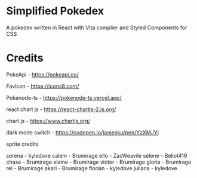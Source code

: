 # Simplified Pokedex

A pokedex written in React with Vita complier and Styled Components for CSS


# Credits

PokeApi - https://pokeapi.co/

Favicon - https://icons8.com/

Pokenode-ts - https://pokenode-ts.vercel.app/

react chart js - https://react-chartjs-2.js.org/

chart js - https://www.chartjs.org/

dark mode switch - https://codepen.io/jamesku/pen/YzXMJYj


sprite credits

serena - kyledove
calem - Brumirage
ello - ZacWeavile
selene - Beliot419
chase - Brumirage
elaine - Brumirage
victor - Brumirage
gloria - Brumirage
rei - Brumirage
akari - Brumirage
florian - kyledove
juliana - kyledove





